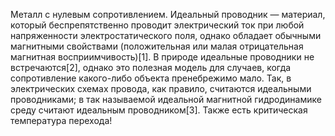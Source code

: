 Металл с нулевым сопротивлением. Идеальный проводник — материал, который беспрепятственно проводит электрический ток при любой напряженности электростатического поля, однако обладает обычными магнитными свойствами (положительная или малая отрицательная магнитная восприимчивость)[1]. В природе идеальные проводники не встречаются[2], однако это полезная модель для случаев, когда сопротивление какого-либо объекта пренебрежимо мало. Так, в электрических схемах провода, как правило, считаются идеальными проводниками; в так называемой идеальной магнитной гидродинамике среду считают идеальным проводником[3].
Также есть критическая температура перехода!